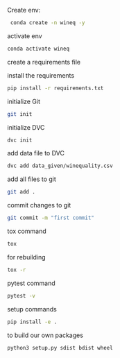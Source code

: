
Create env:
```bash
 conda create -n wineq -y
 ```

activate env
```bash
conda activate wineq
```
create a requirements file

install the requirements
```bash
pip install -r requirements.txt
```
initialize Git
```bash
git init
```
initialize DVC
```bash
dvc init
```
add data file to DVC
```bash
dvc add data_given/winequality.csv
```
add all files to git
```bash
git add .
```

commit changes to git
```bash
git commit -m "first commit"
```

tox command
```bash
tox
```
for rebuilding
```bash
tox -r
```

pytest command
```bash
pytest -v
```

setup commands
```bash
pip install -e .
```

to build our own packages
```bash
python3 setup.py sdist bdist wheel
```